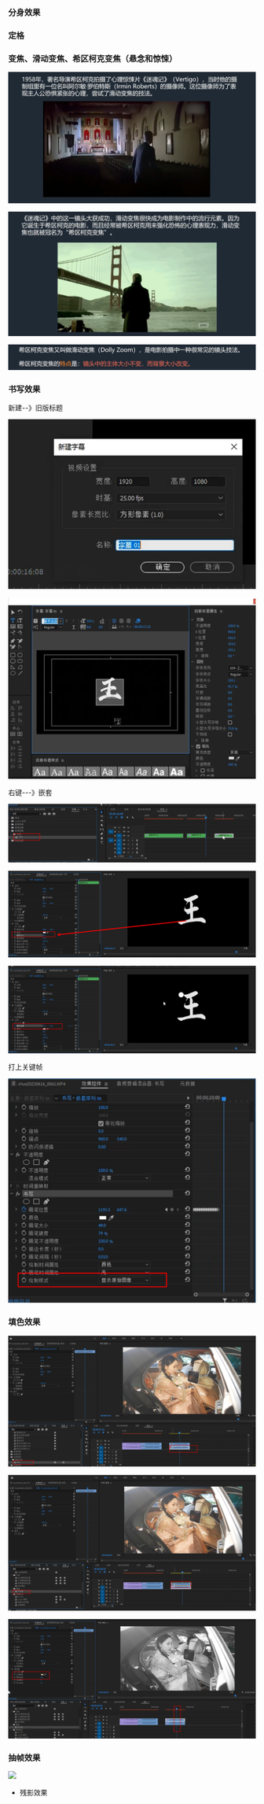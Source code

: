 ### 分身效果

### 定格

### 变焦、滑动变焦、希区柯克变焦（悬念和惊悚）

![](../../../../assets/2023-12-10-20-50-43-image.png)

![](../../../../assets/2023-12-10-20-51-58-image.png)

![](../../../../assets/2023-12-10-20-52-37-image.png)

### 书写效果

新建--》旧版标题

![](../../../../assets/2023-12-10-21-04-25-image.png)

![](../../../../assets/2023-12-10-21-05-53-image.png)

右键---》嵌套

![](../../../../assets/2023-12-10-21-07-13-image.png)

![](../../../../assets/2023-12-10-21-07-51-image.png)

![](../../../../assets/2023-12-10-21-08-39-image.png)

打上关键帧

![](../../../../assets/2023-12-10-21-10-14-image.png)

### 填色效果

![](../../../../assets/2023-12-10-21-12-48-image.png)

![](../../../../assets/2023-12-10-21-13-31-image.png)

![](../../../../assets/2023-12-10-21-16-25-image.png)

### 抽帧效果

![](../../../../assets/2023-12-10-21-26-41-image.png)

- 残影效果

